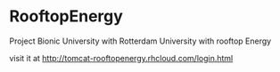 RooftopEnergy
=============

Project Bionic University with Rotterdam University with rooftop Energy

visit it at http://tomcat-rooftopenergy.rhcloud.com/login.html
